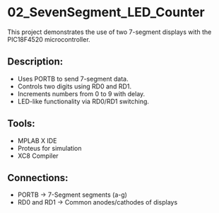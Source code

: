 # 02_SevenSegment_LED_Counter

This project demonstrates the use of two 7-segment displays with the PIC18F4520 microcontroller.

## Description:
- Uses PORTB to send 7-segment data.
- Controls two digits using RD0 and RD1.
- Increments numbers from 0 to 9 with delay.
- LED-like functionality via RD0/RD1 switching.

## Tools:
- MPLAB X IDE
- Proteus for simulation
- XC8 Compiler

## Connections:
- PORTB -> 7-Segment segments (a-g)
- RD0 and RD1 -> Common anodes/cathodes of displays
